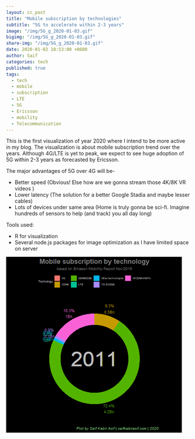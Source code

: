 ```yaml
---
layout: cc_post  
title: "Mobile subscription by technologies"
subtitle: "5G to accelerate within 2-3 years"
image: "/img/5G_g_2020-01-03.gif"
bigimg: "/img/5G_g_2020-01-03.gif"
share-img: "/img/5G_g_2020-01-03.gif"
date: 2020-01-02 18:53:00 +0600
author: Saif
categories: tech
published: true
tags:
  - tech
  - mobile
  - subscription
  - LTE
  - 5G
  - Ericsson
  - mobility
  - Telecommunication
---
```


<style>

    article img {
    max-height: 100% !important;
    width: 100% !important;

}
</style>

This is the first visualization of year 2020 where I intend to be more active in my blog. The visualization is about mobile subscription trend over the years. Although 4G/LTE is yet to peak, we expect to see huge adoption of 5G within 2-3 years as forecasted by Ericsson. 

The major advantages of 5G over 4G will be-

- Better speed (Obvious! Else how are we gonna stream those 4K/8K VR videos )
- Lower latency (The solution for a better Google Stadia and maybe lesser cables)
- Lots of devices under same area (Home is truly gonna be sci-fi. Imagine hundreds of sensors to help (and track) you all day long)

Tools used:

- R for visualization
- Several node.js packages for image optimization as I have limited space on server

![Mobile subscriptions](/img/5G_g_2020-01-03.gif)


